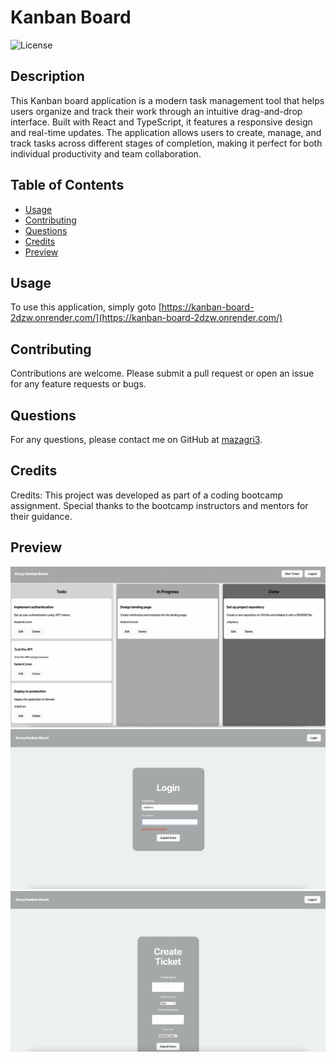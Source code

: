 # Kanban Board

![License](https://img.shields.io/badge/License-MIT-blue.svg)

## Description

This Kanban board application is a modern task management tool that helps users organize and track their work through an intuitive drag-and-drop interface. Built with React and TypeScript, it features a responsive design and real-time updates. The application allows users to create, manage, and track tasks across different stages of completion, making it perfect for both individual productivity and team collaboration.

## Table of Contents

-   [Usage](#usage)
-   [Contributing](#contributing)
-   [Questions](#questions)
-   [Credits](#credits)
-   [Preview](#preview)

## Usage

To use this application, simply goto [https://kanban-board-2dzw.onrender.com/](https://kanban-board-2dzw.onrender.com/)

## Contributing

Contributions are welcome. Please submit a pull request or open an issue for any feature requests or bugs.

## Questions

For any questions, please contact me on GitHub at [mazagri3](https://github.com/mazagri3).

## Credits

Credits: This project was developed as part of a coding bootcamp assignment. Special thanks to the bootcamp instructors and mentors for their guidance.

## Preview

![Screenshot](./Assets/Screenshot-1.png)
![Screenshot](./Assets/Screenshot-2.png)
![Screenshot](./Assets/Screenshot-3.png)